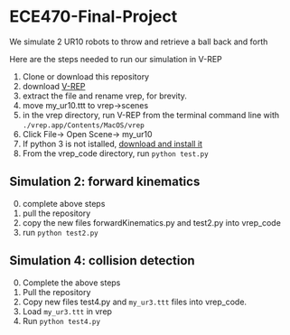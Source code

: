 # ECE470-Final-Project
We simulate 2 UR10 robots to throw and retrieve a ball back and forth

Here are the steps needed to run our simulation in V-REP
1. Clone or download this repository
1. download [V-REP](http://coppeliarobotics.com/files/V-REP_PRO_EDU_V3_4_0_Mac.zip)
2. extract the file and rename vrep, for brevity.
3. move my_ur10.ttt to vrep->scenes
3. in the vrep directory, run V-REP from the terminal command line with `./vrep.app/Contents/MacOS/vrep`
4. Click File-> Open Scene-> my_ur10
5. If python 3 is not istalled, [download and install it](https://www.anaconda.com)
5. From the vrep_code directory, run `python test.py`




## Simulation 2: forward kinematics
0. complete above steps
1. pull the repository
999. copy the new files forwardKinematics.py and test2.py into vrep_code
3. run `python test2.py`

## Simulation 4: collision detection
0. Complete the above steps
1. Pull the repository
2. Copy new files test4.py and `my_ur3.ttt` files into vrep_code.
4. Load `my_ur3.ttt` in vrep
3. Run `python test4.py`
